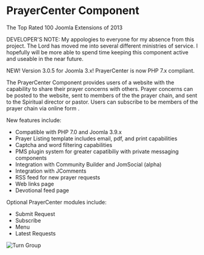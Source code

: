 # PrayerCenter Component 

The Top Rated 100 Joomla Extensions of 2013

DEVELOPER'S NOTE:  My appologies to everyone for my absence from this project.  The Lord has moved me into several different ministries of service.  I hopefully will be more able to spend time keeping this component active and useable in the near future.


NEW!  Version 3.0.5 for Joomla 3.x! PrayerCenter is now PHP 7.x compliant.

The PrayerCenter Component provides users of a website with the capability to share their prayer concerns with others. Prayer concerns can be posted to the website, sent to members of the the prayer chain, and sent to the Spiritual director or pastor. Users can subscribe to be members of the prayer chain via online form .

 

New features include:
* Compatible with PHP 7.0 and Joomla 3.9.x
* Prayer Listing template includes email, pdf, and print capabilities
* Captcha and word filtering capabilities
* PMS plugin system for greater capatibiliy with private messaging components
* Integration with Community Builder and JomSocial (alpha)
* Integration with JComments
* RSS feed for new prayer requests
* Web links page
* Devotional feed page

Optional PrayerCenter modules include:
* Submit Request
* Subscribe
* Menu
* Latest Requests

![Turn Group](/images/redbigcolor.png)
